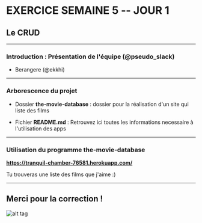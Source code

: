 # EXERCICE SEMAINE 5 -- JOUR 1
## Le CRUD

-------------

### Introduction : Présentation de l'équipe (@pseudo_slack)
- Berangere (@ekkhi)

-------------

### Arborescence du projet

- Dossier **the-movie-database** : dossier pour la réalisation d'un site qui liste des films 


- Fichier **README.md** : Retrouvez ici toutes les informations necessaire à l'utilisation des apps

------------

### Utilisation du programme the-movie-database

**https://tranquil-chamber-76581.herokuapp.com/**
<p>Tu trouveras une liste des films que j'aime :)</p>


------------

## Merci pour la correction ! 


![alt tag](https://user-images.githubusercontent.com/37908682/38898586-acc9ed70-4295-11e8-9433-fa83027043be.png)

